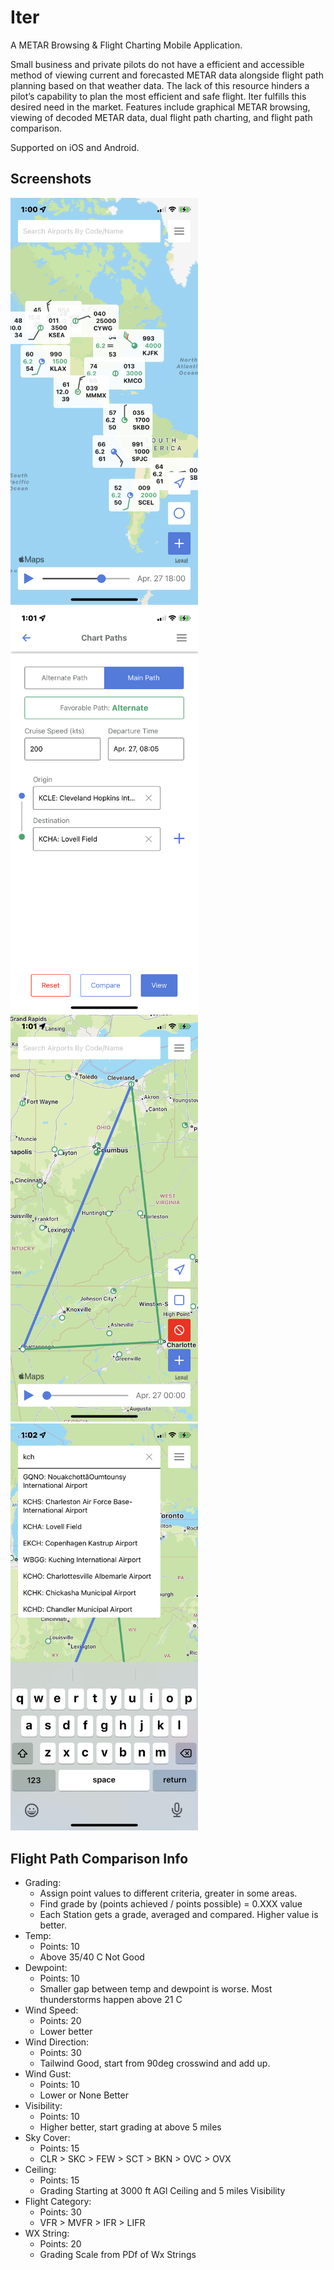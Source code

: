 # Iter
A METAR Browsing &amp; Flight Charting Mobile Application.

Small business and private pilots do not have a
efficient and accessible method of viewing current and forecasted
METAR data alongside flight path planning based on that
weather data. The lack of this resource hinders a pilot’s capability
to plan the most efficient and safe flight. Iter fulfills this
desired need in the market. Features include graphical METAR
browsing, viewing of decoded METAR data, dual flight path
charting, and flight path comparison.

Supported on iOS and Android.

## Screenshots
<section>
    <img src="./Marketing/App_Images/Large_Zoom_Forecasted.PNG" width="300px" />
    <img src="./Marketing/App_Images/Compared_Result.PNG" width="300px" />
    <img src="./Marketing/App_Images/View_Paths.PNG" width="300px" />
    <img src="./Marketing/App_Images/Search_Dropdown.PNG" width="300px" />
</section>

## Flight Path Comparison Info
- Grading:
    - Assign point values to different criteria, greater in some areas.
    - Find grade by (points achieved / points possible) = 0.XXX value
    - Each Station gets a grade, averaged and compared. Higher value is better.
- Temp:
    - Points: 10
    - Above 35/40 C Not Good
- Dewpoint:
    - Points: 10
    - Smaller gap between temp and dewpoint is worse. Most thunderstorms happen above 21 C
- Wind Speed:
    - Points: 20
    - Lower better
- Wind Direction:
    - Points: 30
    - Tailwind Good, start from 90deg crosswind and add up.
- Wind Gust:
    - Points: 10
    - Lower or None Better
- Visibility:
    - Points: 10
    - Higher better, start grading at above 5 miles
- Sky Cover:
    - Points: 15
    - CLR > SKC > FEW > SCT > BKN > OVC > OVX
- Ceiling:
    - Points: 15
    - Grading Starting at 3000 ft AGl Ceiling and 5 miles Visibility
- Flight Category:
    - Points: 30
    - VFR > MVFR > IFR > LIFR
- WX String:
    - Points: 20
    - Grading Scale from PDf of Wx Strings
